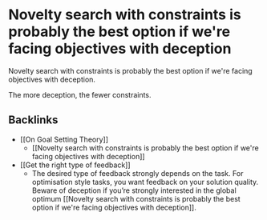 # Novelty search with constraints is probably the best option if we're facing objectives with deception
Novelty search with constraints is probably the best option if we're facing objectives with deception.

The more deception, the fewer constraints.

## Backlinks
* [[On Goal Setting Theory]]
	* [[Novelty search with constraints is probably the best option if we're facing objectives with deception]]
* [[Get the right type of feedback]]
	* The desired type of feedback strongly depends on the task. For optimisation style tasks, you want feedback on your solution quality. Beware of deception if you’re strongly interested in the global optimum [[Novelty search with constraints is probably the best option if we're facing objectives with deception]].

<!-- #Life -->

<!-- {BearID:4D4F93DA-8741-4EB6-A87B-D5146FBC118B-15756-000013041F73EFE8} -->
